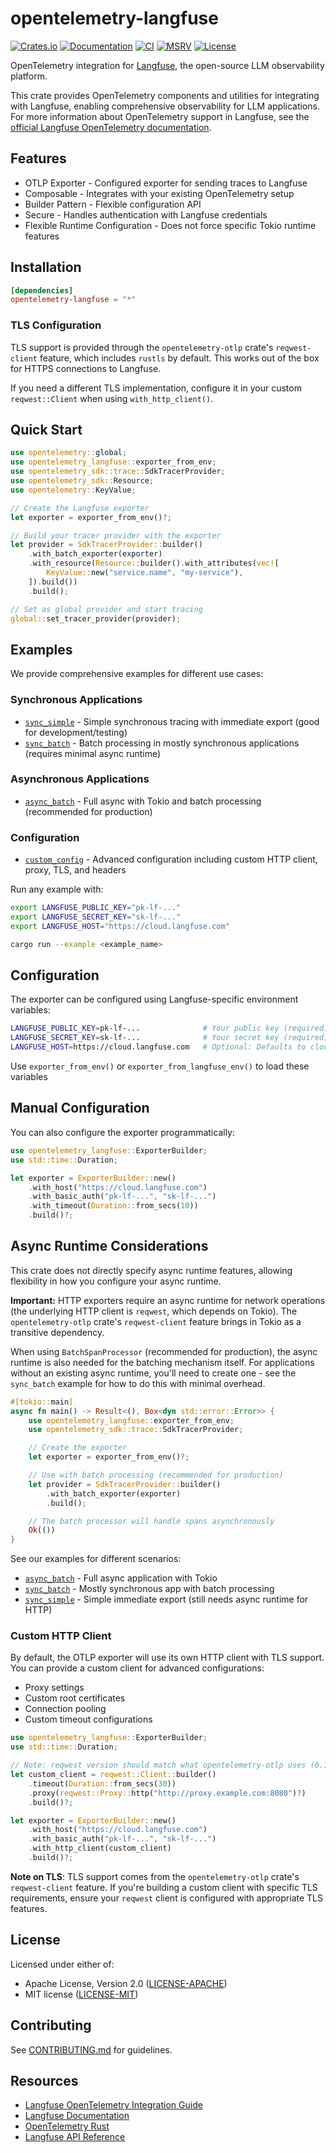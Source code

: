 # opentelemetry-langfuse

[![Crates.io](https://img.shields.io/crates/v/opentelemetry-langfuse.svg)](https://crates.io/crates/opentelemetry-langfuse)
[![Documentation](https://docs.rs/opentelemetry-langfuse/badge.svg)](https://docs.rs/opentelemetry-langfuse)
[![CI](https://github.com/genai-rs/opentelemetry-langfuse/workflows/CI/badge.svg)](https://github.com/genai-rs/opentelemetry-langfuse/actions)
[![MSRV](https://img.shields.io/badge/MSRV-1.82-blue)](https://blog.rust-lang.org/2024/10/17/Rust-1.82.0.html)
[![License](https://img.shields.io/crates/l/opentelemetry-langfuse)](./LICENSE-MIT)

OpenTelemetry integration for [Langfuse](https://langfuse.com), the open-source LLM observability platform.

This crate provides OpenTelemetry components and utilities for integrating with Langfuse, enabling comprehensive observability for LLM applications. For more information about OpenTelemetry support in Langfuse, see the [official Langfuse OpenTelemetry documentation](https://langfuse.com/integrations/native/opentelemetry).

## Features

- OTLP Exporter - Configured exporter for sending traces to Langfuse
- Composable - Integrates with your existing OpenTelemetry setup
- Builder Pattern - Flexible configuration API
- Secure - Handles authentication with Langfuse credentials
- Flexible Runtime Configuration - Does not force specific Tokio runtime features

## Installation

```toml
[dependencies]
opentelemetry-langfuse = "*"
```

### TLS Configuration

TLS support is provided through the `opentelemetry-otlp` crate's `reqwest-client` feature, which includes `rustls` by default. This works out of the box for HTTPS connections to Langfuse.

If you need a different TLS implementation, configure it in your custom `reqwest::Client` when using `with_http_client()`.

## Quick Start

```rust
use opentelemetry::global;
use opentelemetry_langfuse::exporter_from_env;
use opentelemetry_sdk::trace::SdkTracerProvider;
use opentelemetry_sdk::Resource;
use opentelemetry::KeyValue;

// Create the Langfuse exporter
let exporter = exporter_from_env()?;

// Build your tracer provider with the exporter
let provider = SdkTracerProvider::builder()
    .with_batch_exporter(exporter)
    .with_resource(Resource::builder().with_attributes(vec![
        KeyValue::new("service.name", "my-service"),
    ]).build())
    .build();

// Set as global provider and start tracing
global::set_tracer_provider(provider);
```

## Examples

We provide comprehensive examples for different use cases:

### Synchronous Applications
- [`sync_simple`](examples/sync_simple.rs) - Simple synchronous tracing with immediate export (good for development/testing)
- [`sync_batch`](examples/sync_batch.rs) - Batch processing in mostly synchronous applications (requires minimal async runtime)

### Asynchronous Applications
- [`async_batch`](examples/async_batch.rs) - Full async with Tokio and batch processing (recommended for production)

### Configuration
- [`custom_config`](examples/custom_config.rs) - Advanced configuration including custom HTTP client, proxy, TLS, and headers

Run any example with:
```bash
export LANGFUSE_PUBLIC_KEY="pk-lf-..."
export LANGFUSE_SECRET_KEY="sk-lf-..."
export LANGFUSE_HOST="https://cloud.langfuse.com"

cargo run --example <example_name>
```

## Configuration

The exporter can be configured using Langfuse-specific environment variables:

```bash
LANGFUSE_PUBLIC_KEY=pk-lf-...              # Your public key (required)
LANGFUSE_SECRET_KEY=sk-lf-...              # Your secret key (required)
LANGFUSE_HOST=https://cloud.langfuse.com   # Optional: Defaults to cloud instance
```

Use `exporter_from_env()` or `exporter_from_langfuse_env()` to load these variables

## Manual Configuration

You can also configure the exporter programmatically:

```rust
use opentelemetry_langfuse::ExporterBuilder;
use std::time::Duration;

let exporter = ExporterBuilder::new()
    .with_host("https://cloud.langfuse.com")
    .with_basic_auth("pk-lf-...", "sk-lf-...")
    .with_timeout(Duration::from_secs(10))
    .build()?;
```

## Async Runtime Considerations

This crate does not directly specify async runtime features, allowing flexibility in how you configure your async runtime.

**Important:** HTTP exporters require an async runtime for network operations (the underlying HTTP client is `reqwest`, which depends on Tokio). The `opentelemetry-otlp` crate's `reqwest-client` feature brings in Tokio as a transitive dependency.

When using `BatchSpanProcessor` (recommended for production), the async runtime is also needed for the batching mechanism itself. For applications without an existing async runtime, you'll need to create one - see the `sync_batch` example for how to do this with minimal overhead.

```rust
#[tokio::main]
async fn main() -> Result<(), Box<dyn std::error::Error>> {
    use opentelemetry_langfuse::exporter_from_env;
    use opentelemetry_sdk::trace::SdkTracerProvider;

    // Create the exporter
    let exporter = exporter_from_env()?;

    // Use with batch processing (recommended for production)
    let provider = SdkTracerProvider::builder()
        .with_batch_exporter(exporter)
        .build();

    // The batch processor will handle spans asynchronously
    Ok(())
}
```

See our examples for different scenarios:
- [`async_batch`](examples/async_batch.rs) - Full async application with Tokio
- [`sync_batch`](examples/sync_batch.rs) - Mostly synchronous app with batch processing
- [`sync_simple`](examples/sync_simple.rs) - Simple immediate export (still needs async runtime for HTTP)

### Custom HTTP Client

By default, the OTLP exporter will use its own HTTP client with TLS support. You can provide a custom client for advanced configurations:
- Proxy settings
- Custom root certificates
- Connection pooling
- Custom timeout configurations

```rust
use opentelemetry_langfuse::ExporterBuilder;
use std::time::Duration;

// Note: reqwest version should match what opentelemetry-otlp uses (0.12)
let custom_client = reqwest::Client::builder()
    .timeout(Duration::from_secs(30))
    .proxy(reqwest::Proxy::http("http://proxy.example.com:8080")?)
    .build()?;

let exporter = ExporterBuilder::new()
    .with_host("https://cloud.langfuse.com")
    .with_basic_auth("pk-lf-...", "sk-lf-...")
    .with_http_client(custom_client)
    .build()?;
```

**Note on TLS**: TLS support comes from the `opentelemetry-otlp` crate's `reqwest-client` feature. If you're building a custom client with specific TLS requirements, ensure your `reqwest` client is configured with appropriate TLS features.


## License

Licensed under either of:
- Apache License, Version 2.0 ([LICENSE-APACHE](LICENSE-APACHE))
- MIT license ([LICENSE-MIT](LICENSE-MIT))

## Contributing

See [CONTRIBUTING.md](CONTRIBUTING.md) for guidelines.

## Resources

- [Langfuse OpenTelemetry Integration Guide](https://langfuse.com/integrations/native/opentelemetry)
- [Langfuse Documentation](https://langfuse.com/docs)
- [OpenTelemetry Rust](https://github.com/open-telemetry/opentelemetry-rust)
- [Langfuse API Reference](https://api.reference.langfuse.com)